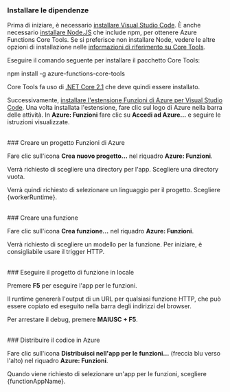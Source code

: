 ### Installare le dipendenze

Prima di iniziare, è necessario <a href="https://go.microsoft.com/fwlink/?linkid=2016593" target="_blank">installare Visual Studio Code</a>. È anche necessario <a href="https://go.microsoft.com/fwlink/?linkid=2016195" target="_blank">installare Node.JS</a> che include npm, per ottenere Azure Functions Core Tools. Se si preferisce non installare Node, vedere le altre opzioni di installazione nelle <a href="https://go.microsoft.com/fwlink/?linkid=2016192" target="_blank">informazioni di riferimento su Core Tools</a>.

Eseguire il comando seguente per installare il pacchetto Core Tools:

<MarkdownHighlighter>npm install -g azure-functions-core-tools</MarkdownHighlighter>

Core Tools fa uso di <a href="https://go.microsoft.com/fwlink/?linkid=2016373" target="_blank">.NET Core 2.1</a> che deve quindi essere installato.

Successivamente, <a href="https://go.microsoft.com/fwlink/?linkid=2016800" target="_blank">installare l'estensione Funzioni di Azure per Visual Studio Code</a>. Una volta installata l'estensione, fare clic sul logo di Azure nella barra delle attività. In **Azure: Funzioni** fare clic su **Accedi ad Azure...** e seguire le istruzioni visualizzate.

<br/>
### Creare un progetto Funzioni di Azure

Fare clic sull'icona **Crea nuovo progetto...** nel riquadro **Azure: Funzioni**.

Verrà richiesto di scegliere una directory per l'app. Scegliere una directory vuota.

Verrà quindi richiesto di selezionare un linguaggio per il progetto. Scegliere {workerRuntime}.

<br/>
### Creare una funzione

Fare clic sull'icona **Crea funzione...** nel riquadro **Azure: Funzioni**.

Verrà richiesto di scegliere un modello per la funzione. Per iniziare, è consigliabile usare il trigger HTTP.

<br/>
### Eseguire il progetto di funzione in locale

Premere **F5** per eseguire l'app per le funzioni.

Il runtime genererà l'output di un URL per qualsiasi funzione HTTP, che può essere copiato ed eseguito nella barra degli indirizzi del browser.

Per arrestare il debug, premere **MAIUSC + F5**.

<br/>
### Distribuire il codice in Azure

Fare clic sull'icona **Distribuisci nell'app per le funzioni...** (freccia blu verso l'alto) nel riquadro **Azure: Funzioni**.

Quando viene richiesto di selezionare un'app per le funzioni, scegliere {functionAppName}.
